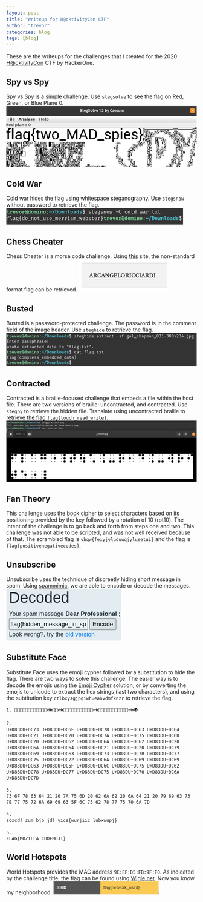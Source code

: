 ```yaml
---
layout: post
title: "Writeup for H@cktivityCon CTF"
author: "trevor"
categories: blog
tags: [blog]
---
```


These are the writeups for the challenges that I created for the 2020 [H@cktivityCon](https://www.hackerone.com/hacktivitycon) CTF by HackerOne.

## Spy vs Spy
Spy vs Spy is a simple challenge. Use `stegsolve` to see the flag on Red, Green, or Blue Plane 0.
![flag_spyvsspy.png](/assets/img/flag_spyvsspy.png "Spy vs Spy")

## Cold War
Cold war hides the flag using whitespace steganography. Use `stegsnow` without password to retrieve the flag.
![flag_coldwar.png](/assets/img/flag_coldwar.png "Cold War")

## Chess Cheater
Chess Cheater is a morse code challenge. Using [this](https://morsecode.world/international/decoder/audio-decoder-adaptive.html) site, the non-standard format flag can be retrieved.
![flag_chesscheater.png](/assets/img/flag_chesscheater.png "Chess Cheater")

## Busted
Busted is a password-protected challenge. The password is in the comment field of the image header. Use `steghide` to retrieve the flag.
![flag_busted.png](/assets/img/flag_busted.png "Busted!")

## Contracted
Contracted is a braille-focused challenge that embeds a file within the host file. There are two versions of braille: uncontracted, and contracted. Use `stegpy` to retrieve the hidden file. Translate using uncontracted braille to retrieve the flag `flag{touch_read_write}`.
![flag_contracted.png](/assets/img/flag_contracted.png "Contracted")

## Fan Theory
This challenge uses the [book cipher](https://en.wikipedia.org/wiki/Book_cipher) to select characters based on its positioning provided by the key followed by a rotation of 10 (rot10). The intent of the challenge is to go back and forth from steps one and two. This challenge was not able to be scripted, and was not well received because of that. The scrambled flag is `vbqw{feiyjyluduwqjylusetui}` and the flag is `flag{positivenegativecodes}`.

## Unsubscribe
Unsubscribe uses the technique of discreetly hiding short message in spam. Using [spammimic](https://www.spammimic.com/decode.cgi), we are able to encode or decode the messages.
![flag_unsubscribe.png](/assets/img/flag_unsubscribe.png "Unsubscribe")

## Substitute Face
Substitute Face uses the emoji cypher followed by a substitution to hide the flag. There are two ways to solve this challenge. The easier way is to decode the emojis using the [Emoji Cypher](https://emoji-cypher.netlify.app/) solution, or by converting the emojis to unicode to extract the hex strings (last two characters), and using the subtitution key `ctlbxysgjpqiwhueaovdmfknzr` to retrieve the flag.

```code
1. 👳👯👸👣👤🐡🐠👺👵👭🐠👢👪👢🐠👪👤🐡🐠👹👩👣👳👻👷👵👲👪👩👩👣👟👬👵👢👸👷👵👰👪👽

2. 
U+D83DU+DC73 U+D83DU+DC6F U+D83DU+DC78 U+D83DU+DC63 U+D83DU+DC64 U+D83DU+DC21 U+D83DU+DC20 U+D83DU+DC7A U+D83DU+DC75 U+D83DU+DC6D U+D83DU+DC20 U+D83DU+DC62 U+D83DU+DC6A U+D83DU+DC62 U+D83DU+DC20 U+D83DU+DC6A U+D83DU+DC64 U+D83DU+DC21 U+D83DU+DC20 U+D83DU+DC79 U+D83DU+DC69 U+D83DU+DC63 U+D83DU+DC73 U+D83DU+DC7B U+D83DU+DC77 U+D83DU+DC75 U+D83DU+DC72 U+D83DU+DC6A U+D83DU+DC69 U+D83DU+DC69 U+D83DU+DC63 U+D83DU+DC5F U+D83DU+DC6C U+D83DU+DC75 U+D83DU+DC62 U+D83DU+DC78 U+D83DU+DC77 U+D83DU+DC75 U+D83DU+DC70 U+D83DU+DC6A U+D83DU+DC7D

3.
73 6F 78 63 64 21 20 7A 75 6D 20 62 6A 62 20 6A 64 21 20 79 69 63 73 7B 77 75 72 6A 69 69 63 5F 6C 75 62 78 77 75 70 6A 7D

4.
soxcd! zum bjb jd! yics{wurjiic_lubxwupj}

5.
FLAG{MOZILLA_CODEMOJI}
```

## World Hotspots
World Hotspots provides the MAC address `9C:EF:D5:FB:9F:F0`. As indicated by the challenge title, the flag can be found using [Wigle.net](https://wigle.net/search#detailSearch?netid=9c%3Aef%3Ad5%3Afb%3A9f%3Af0). Now you know my neighborhood.
![flag_worldhotspots.png](/assets/img/flag_worldhotspots.png "World Hotspots")
